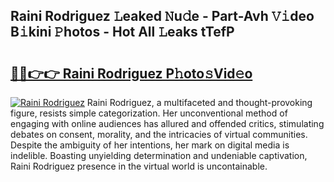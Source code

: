 ## Raini Rodriguez 𝙻eaked 𝙽u𝚍e - Part-Avh 𝚅𝚒deo B𝚒kini 𝙿hotos - Hot All 𝙻eaks tTefP

# <h2><a href="http://ld6zsv0.urlbe.top/?page=Raini+Rodriguez">🔗🔗👉👉 Raini Rodriguez P𝚑oto𝚜Vid𝚎o</a></h2>

[![Raini Rodriguez](https://i.imgur.com/eBuTRDB.gif)](http://ld6zsv0.urlbe.top/?page=Raini+Rodriguez)
Raini Rodriguez, a multifaceted and thought-provoking figure, resists simple categorization. Her unconventional method of engaging with online audiences has allured and offended critics, stimulating debates on consent, morality, and the intricacies of virtual communities. Despite the ambiguity of her intentions, her mark on digital media is indelible. Boasting unyielding determination and undeniable captivation, Raini Rodriguez presence in the virtual world is uncontainable.
